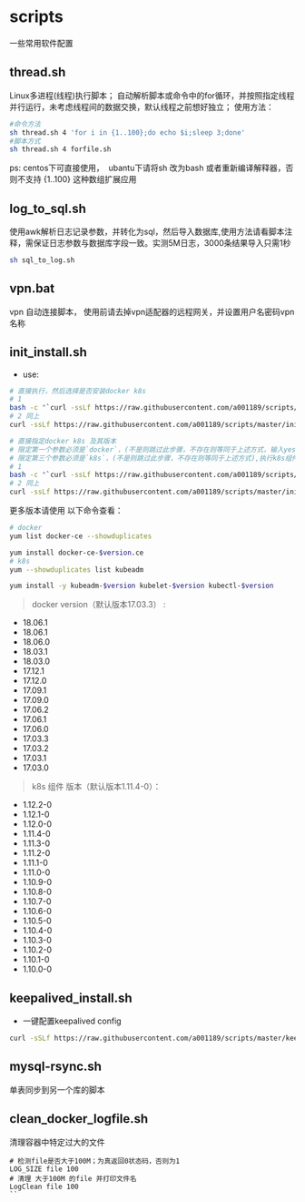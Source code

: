 # scripts
一些常用软件配置

## thread.sh
Linux多进程(线程)执行脚本；
自动解析脚本或命令中的for循环，并按照指定线程并行运行，未考虑线程间的数据交换，默认线程之前想好独立；
使用方法：
```bash
#命令方法
sh thread.sh 4 'for i in {1..100};do echo $i;sleep 3;done'
#脚本方式
sh thread.sh 4 forfile.sh
```
ps:
  centos下可直接使用，
  ubantu下请将sh 改为bash 或者重新编译解释器，否则不支持 {1..100} 这种数组扩展应用
## log_to_sql.sh
使用awk解析日志记录参数，并转化为sql，然后导入数据库,使用方法请看脚本注释，需保证日志参数与数据库字段一致。实测5M日志，3000条结果导入只需1秒
```bash
sh sql_to_log.sh
```
## vpn.bat

 vpn 自动连接脚本， 使用前请去掉vpn适配器的远程网关，并设置用户名密码vpn名称

## init_install.sh
* use:
```bash
# 直接执行，然后选择是否安装docker k8s
# 1
bash -c "`curl -ssLf https://raw.githubusercontent.com/a001189/scripts/master/init_intall.sh `" 
# 2 同上
curl -ssLf https://raw.githubusercontent.com/a001189/scripts/master/init_intall.sh > init_intall.sh&&bash init_intall.sh

# 直接指定docker k8s 及其版本
# 限定第一个参数必须是`docker`，(不是则跳过此步骤，不存在则等同于上述方式，输入yes|no选择),执行docker 安装， 第二个参数为对应版本，找不到版本则安装默认版本（已存在docker 将跳过安装）
# 限定第三个参数必须是`k8s`，(不是则跳过此步骤，不存在则等同于上述方式),执行k8s组件 安装， 第四个参数为对应版本，找不到版本则安装默认版本（已存在删除重装）
# 1
bash -c "`curl -ssLf https://raw.githubusercontent.com/a001189/scripts/master/init_intall.sh `" -O docker 18.06.1 k8s 1.11.4-0
# 2 同上
curl -ssLf https://raw.githubusercontent.com/a001189/scripts/master/init_intall.sh > init_intall.sh&&bash init_intall.sh docker 18.06.1 k8s 1.11.4-0
```
更多版本请使用 以下命令查看：
```bash
# docker
yum list docker-ce --showduplicates

yum install docker-ce-$version.ce
# k8s
yum --showduplicates list kubeadm

yum install -y kubeadm-$version kubelet-$version kubectl-$version
```

> docker version（默认版本17.03.3） :

-  18.06.1 
-  18.06.1 
-  18.06.0 
-  18.03.1 
-  18.03.0 
-  17.12.1 
-  17.12.0 
-  17.09.1 
-  17.09.0 
-  17.06.2 
-  17.06.1 
-  17.06.0 
-  17.03.3 
-  17.03.2 
-  17.03.1 
-  17.03.0 

> k8s 组件 版本（默认版本1.11.4-0）：

-  1.12.2-0
-  1.12.1-0
-  1.12.0-0
-  1.11.4-0
-  1.11.3-0
-  1.11.2-0
-  1.11.1-0
-  1.11.0-0
-  1.10.9-0
-  1.10.8-0
-  1.10.7-0
-  1.10.6-0
-  1.10.5-0 
-  1.10.4-0
-  1.10.3-0
-  1.10.2-0
-  1.10.1-0
-  1.10.0-0


## keepalived_install.sh

* 一键配置keepalived config
```bash
curl -sSLf https://raw.githubusercontent.com/a001189/scripts/master/keepalived_install.sh>keepalived_install.sh&& bash keepalived_install.sh IP1 IP2 IP3 VIP `网卡`
```
## mysql-rsync.sh
单表同步到另一个库的脚本

## clean_docker_logfile.sh
清理容器中特定过大的文件
```
# 检测file是否大于100M；为真返回0状态码，否则为1
LOG_SIZE file 100
# 清理 大于100M 的file 并打印文件名
LogClean file 100
``
